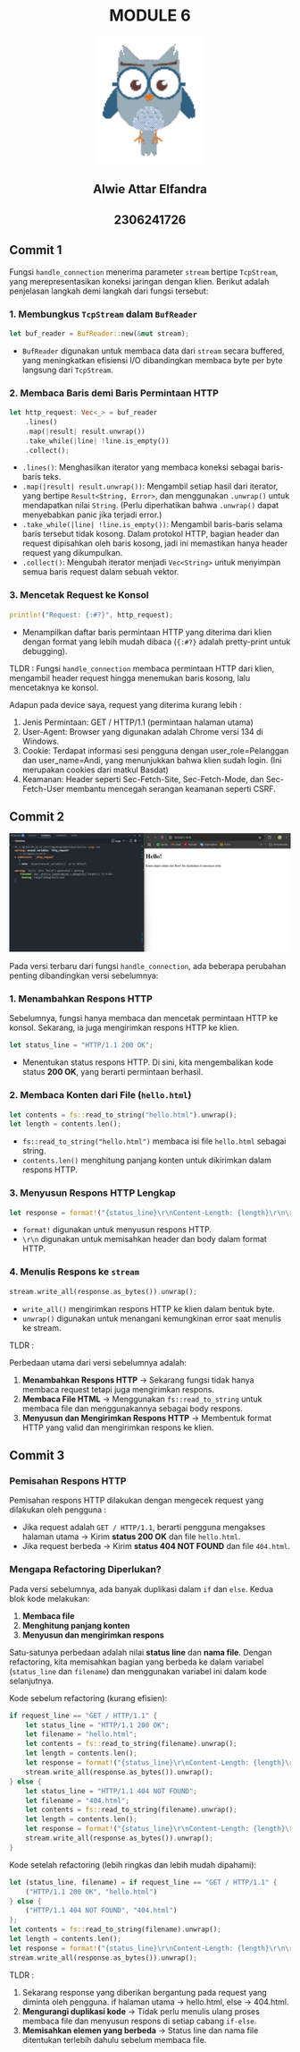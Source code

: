 <div align="center">
    <h1>MODULE 6</h1>
</div>

<div align="center">
    <img src="assets/images/burhan_pixel.png" alt="burhan" width="200"/>
</div>

<div align="center">
    <h2>Alwie Attar Elfandra</h2>
    <h2>2306241726</h2>
</div>

## Commit 1

Fungsi `handle_connection` menerima parameter `stream` bertipe `TcpStream`, yang merepresentasikan koneksi jaringan dengan klien. Berikut adalah penjelasan langkah demi langkah dari fungsi tersebut:  

### **1. Membungkus `TcpStream` dalam `BufReader`**
```rust
let buf_reader = BufReader::new(&mut stream);
```
- `BufReader` digunakan untuk membaca data dari `stream` secara buffered, yang meningkatkan efisiensi I/O dibandingkan membaca byte per byte langsung dari `TcpStream`.  

### **2. Membaca Baris demi Baris Permintaan HTTP**
```rust
let http_request: Vec<_> = buf_reader
    .lines()
    .map(|result| result.unwrap())
    .take_while(|line| !line.is_empty())
    .collect();
```
- `.lines()`: Menghasilkan iterator yang membaca koneksi sebagai baris-baris teks.  
- `.map(|result| result.unwrap())`: Mengambil setiap hasil dari iterator, yang bertipe `Result<String, Error>`, dan menggunakan `.unwrap()` untuk mendapatkan nilai `String`. (Perlu diperhatikan bahwa `.unwrap()` dapat menyebabkan panic jika terjadi error.)  
- `.take_while(|line| !line.is_empty())`: Mengambil baris-baris selama baris tersebut tidak kosong. Dalam protokol HTTP, bagian header dan request dipisahkan oleh baris kosong, jadi ini memastikan hanya header request yang dikumpulkan.  
- `.collect()`: Mengubah iterator menjadi `Vec<String>` untuk menyimpan semua baris request dalam sebuah vektor.  

### **3. Mencetak Request ke Konsol**
```rust
println!("Request: {:#?}", http_request);
```
- Menampilkan daftar baris permintaan HTTP yang diterima dari klien dengan format yang lebih mudah dibaca (`{:#?}` adalah pretty-print untuk debugging).  

TLDR : Fungsi `handle_connection` membaca permintaan HTTP dari klien, mengambil header request hingga menemukan baris kosong, lalu mencetaknya ke konsol.

Adapun pada device saya, request yang diterima kurang lebih :
1. Jenis Permintaan: GET / HTTP/1.1 (permintaan halaman utama)
2. User-Agent: Browser yang digunakan adalah Chrome versi 134 di Windows.
3. Cookie: Terdapat informasi sesi pengguna dengan user_role=Pelanggan dan user_name=Andi, yang menunjukkan bahwa klien sudah login. (Ini merupakan cookies dari matkul Basdat)
4. Keamanan: Header seperti Sec-Fetch-Site, Sec-Fetch-Mode, dan Sec-Fetch-User membantu mencegah serangan keamanan seperti CSRF.

## Commit 2

<div align="center">
    <img src="assets/images/commit-2.jpg" alt="commit-2"/>
</div>

Pada versi terbaru dari fungsi `handle_connection`, ada beberapa perubahan penting dibandingkan versi sebelumnya:  

### **1. Menambahkan Respons HTTP**  
Sebelumnya, fungsi hanya membaca dan mencetak permintaan HTTP ke konsol. Sekarang, ia juga mengirimkan respons HTTP ke klien.  

```rust
let status_line = "HTTP/1.1 200 OK"; 
```
- Menentukan status respons HTTP. Di sini, kita mengembalikan kode status **200 OK**, yang berarti permintaan berhasil.  

### **2. Membaca Konten dari File (`hello.html`)**  

```rust
let contents = fs::read_to_string("hello.html").unwrap(); 
let length = contents.len();
```
- `fs::read_to_string("hello.html")` membaca isi file `hello.html` sebagai string.  
- `contents.len()` menghitung panjang konten untuk dikirimkan dalam respons HTTP.  

### **3. Menyusun Respons HTTP Lengkap**  
```rust
let response = format!("{status_line}\r\nContent-Length: {length}\r\n\r\n{contents}");
```
- `format!` digunakan untuk menyusun respons HTTP.  
- `\r\n` digunakan untuk memisahkan header dan body dalam format HTTP.  

### **4. Menulis Respons ke `stream`**  
```rust
stream.write_all(response.as_bytes()).unwrap();
```
- `write_all()` mengirimkan respons HTTP ke klien dalam bentuk byte.  
- `unwrap()` digunakan untuk menangani kemungkinan error saat menulis ke stream.  

TLDR :

Perbedaan utama dari versi sebelumnya adalah:  
1. **Menambahkan Respons HTTP** → Sekarang fungsi tidak hanya membaca request tetapi juga mengirimkan respons.  
2. **Membaca File HTML** → Menggunakan `fs::read_to_string` untuk membaca file dan menggunakannya sebagai body respons.  
3. **Menyusun dan Mengirimkan Respons HTTP** → Membentuk format HTTP yang valid dan mengirimkan respons ke klien.  

## Commit 3

### **Pemisahan Respons HTTP**  
Pemisahan respons HTTP dilakukan dengan mengecek request yang dilakukan oleh pengguna :
  - Jika request adalah `GET / HTTP/1.1`, berarti pengguna mengakses halaman utama → Kirim **status 200 OK** dan file `hello.html`.  
  - Jika request berbeda → Kirim **status 404 NOT FOUND** dan file `404.html`.  

### **Mengapa Refactoring Diperlukan?**  
Pada versi sebelumnya, ada banyak duplikasi dalam `if` dan `else`. Kedua blok kode melakukan:  
1. **Membaca file**  
2. **Menghitung panjang konten**  
3. **Menyusun dan mengirimkan respons**  

Satu-satunya perbedaan adalah nilai **status line** dan **nama file**. Dengan refactoring, kita memisahkan bagian yang berbeda ke dalam variabel (`status_line` dan `filename`) dan menggunakan variabel ini dalam kode selanjutnya.  

Kode sebelum refactoring (kurang efisien):  
```rust
if request_line == "GET / HTTP/1.1" {
    let status_line = "HTTP/1.1 200 OK";
    let filename = "hello.html";
    let contents = fs::read_to_string(filename).unwrap(); 
    let length = contents.len();
    let response = format!("{status_line}\r\nContent-Length: {length}\r\n\r\n{contents}");
    stream.write_all(response.as_bytes()).unwrap();
} else {
    let status_line = "HTTP/1.1 404 NOT FOUND";
    let filename = "404.html";
    let contents = fs::read_to_string(filename).unwrap(); 
    let length = contents.len();
    let response = format!("{status_line}\r\nContent-Length: {length}\r\n\r\n{contents}");
    stream.write_all(response.as_bytes()).unwrap();
}
```
  
Kode setelah refactoring (lebih ringkas dan lebih mudah dipahami):  
```rust
let (status_line, filename) = if request_line == "GET / HTTP/1.1" {
    ("HTTP/1.1 200 OK", "hello.html")
} else {
    ("HTTP/1.1 404 NOT FOUND", "404.html")
};
let contents = fs::read_to_string(filename).unwrap(); 
let length = contents.len();
let response = format!("{status_line}\r\nContent-Length: {length}\r\n\r\n{contents}");
stream.write_all(response.as_bytes()).unwrap();
```
  
TLDR : 
1.  Sekarang response yang diberikan bergantung pada request yang diminta oleh pengguna. if halaman utama → hello.html, else → 404.html.
2. **Mengurangi duplikasi kode** → Tidak perlu menulis ulang proses membaca file dan menyusun respons di setiap cabang `if-else`.  
3. **Memisahkan elemen yang berbeda** → Status line dan nama file ditentukan terlebih dahulu sebelum membaca file.  